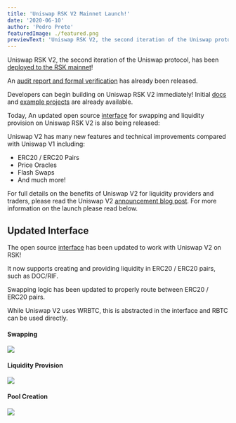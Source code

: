 ```yaml
---
title: 'Uniswap RSK V2 Mainnet Launch!'
date: '2020-06-10'
author: 'Pedro Prete'
featuredImage: ./featured.png
previewText: 'Uniswap RSK V2, the second iteration of the Uniswap protocol has been deployed to the RSK mainnet!'
---
```


Uniswap RSK V2, the second iteration of the Uniswap protocol, has been [deployed to the RSK mainnet](https://explorer.rsk.co/address/0xf55c496bB1058690DB1401c4B9C19f3f44374961?__ctab=Code)!

An [audit report and formal verification](/audit.html) has already been released.

Developers can begin building on Uniswap RSK V2 immediately! Initial [docs](/docs/v2) and [example projects](http://github.com/Think-and-Dev/uniswap-v2-periphery/tree/master/contracts/examples) are already available.

Today, An updated open source [interface](https://app.uniswap-rsk.com/) for swapping and liquidity provision on Uniswap RSK V2  is also being released:

Uniswap V2 has many new features and technical improvements compared with Uniswap V1 including:

- ERC20 / ERC20 Pairs
- Price Oracles
- Flash Swaps
- And much more!

For full details on the benefits of Uniswap V2 for liquidity providers and traders, please read the Uniswap V2 [announcement blog post](/blog/uniswap-v2). For more information on the launch please read below.


## Updated Interface

The open source [interface](https://app.uniswap-rsk.com/) has been updated to work with Uniswap V2 on RSK!

It now supports creating and providing liquidity in ERC20 / ERC20 pairs, such as DOC/RIF.

Swapping logic has been updated to properly route between ERC20 / ERC20 pairs.

While Uniswap V2 uses WRBTC, this is abstracted in the interface and RBTC can be used directly.

#### Swapping

![](swap.png)

#### Liquidity Provision

![](pool.png)

#### Pool Creation

![](create.png)


<!-- ## All other questions

For all questions, you can join and engage with the community in the [Uniswap Discord](https://discord.gg/XErMcTq). -->
